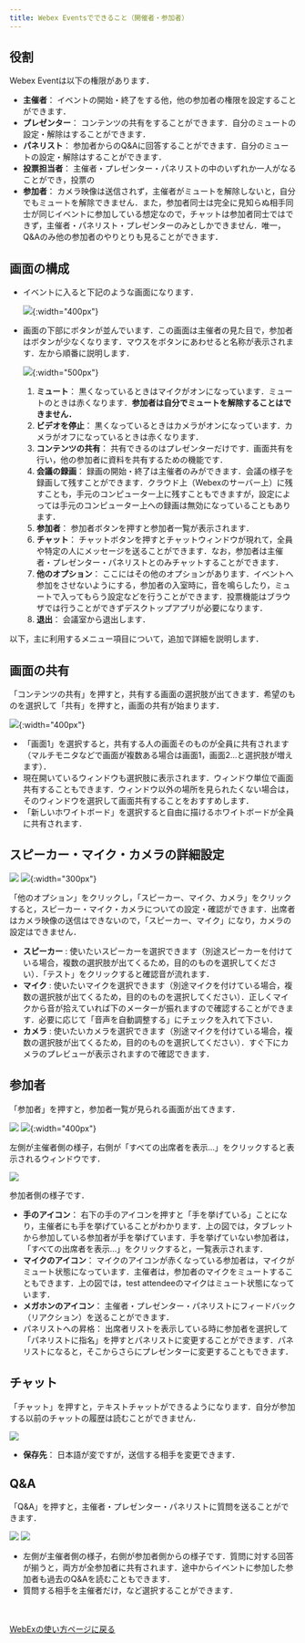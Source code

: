 ```yaml
---
title: Webex Eventsでできること（開催者・参加者）
---
```


## 役割

Webex Eventは以下の権限があります．
* **主催者**： イベントの開始・終了をする他，他の参加者の権限を設定することができます．
* **プレゼンター**： コンテンツの共有をすることができます．自分のミュートの設定・解除はすることができます．
* **パネリスト**： 参加者からのQ&Aに回答することができます．自分のミュートの設定・解除はすることができます．
* **投票担当者**： 主催者・プレゼンター・パネリストの中のいずれか一人がなることができ，投票の
* **参加者**： カメラ映像は送信されず，主催者がミュートを解除しないと，自分でもミュートを解除できません．また，参加者同士は完全に見知らぬ相手同士が同じイベントに参加している想定なので，チャットは参加者同士ではできず，主催者・パネリスト・プレゼンターのみとしかできません．唯一，Q&Aのみ他の参加者のやりとりも見ることができます．

## 画面の構成

* イベントに入ると下記のような画面になります．

	![](img/webex_events_entryview.png){:width="400px"}

* 画面の下部にボタンが並んでいます．この画面は主催者の見た目で，参加者はボタンが少なくなります．マウスをボタンにあわせると名称が表示されます．左から順番に説明します．

	![](img/webex_meeting_entryview_numbering.png){:width="500px"}
	1. **ミュート**： 黒くなっているときはマイクがオンになっています．ミュートのときは赤くなります．**参加者は自分でミュートを解除することはできません．**
	1. **ビデオを停止**： 黒くなっているときはカメラがオンになっています．カメラがオフになっているときは赤くなります．
	1. **コンテンツの共有**： 共有できるのはプレゼンターだけです．画面共有を行い，他の参加者に資料を共有するための機能です．
	1. **会議の録画**： 録画の開始・終了は主催者のみができます．会議の様子を録画して残すことができます．クラウド上（Webexのサーバー上）に残すことも，手元のコンピューター上に残すこともできますが，設定によっては手元のコンピューター上への録画は無効になっていることもあります．
	1. **参加者**： 参加者ボタンを押すと参加者一覧が表示されます．
	1. **チャット**： チャットボタンを押すとチャットウィンドウが現れて，全員や特定の人にメッセージを送ることができます．なお，参加者は主催者・プレゼンター・パネリストとのみチャットすることができます．
	1. **他のオプション**： ここにはその他のオプションがあります．イベントへ参加をさせないようにする，参加者の入室時に，音を鳴らしたり，ミュートで入ってもらう設定などを行うことができます．投票機能はブラウザでは行うことができずデスクトップアプリが必要になります．
	1. **退出**： 会議室から退出します．

以下，主に利用するメニュー項目について，追加で詳細を説明します．

## 画面の共有
	
「コンテンツの共有」を押すと，共有する画面の選択肢が出てきます．希望のものを選択して「共有」を押すと，画面の共有が始まります．

![](img/webex_share.png){:width="400px"}
	
* 「画面1」を選択すると，共有する人の画面そのものが全員に共有されます（マルチモニタなどで画面が複数ある場合は画面1，画面2…と選択肢が増えます）．
* 現在開いているウィンドウも選択肢に表示されます．ウィンドウ単位で画面共有することもできます．ウィンドウ以外の場所を見られたくない場合は，そのウィンドウを選択して画面共有することをおすすめします．
* 「新しいホワイトボード」を選択すると自由に描けるホワイトボードが全員に共有されます．

## スピーカー・マイク・カメラの詳細設定

![](img/webex_more_sound.png)
![](img/webex_config_sound.png){:width="300px"}


「他のオプション」をクリックし，「スピーカー、マイク、カメラ」をクリックすると，スピーカー・マイク・カメラについての設定・確認ができます．出席者はカメラ映像の送信はできないので，「スピーカー、マイク」になり，カメラの設定はできません．
* **スピーカー** : 使いたいスピーカーを選択できます（別途スピーカーを付けている場合，複数の選択肢が出てくるため，目的のものを選択してください）．「テスト」をクリックすると確認音が流れます．
* **マイク** : 使いたいマイクを選択できます（別途マイクを付けている場合，複数の選択肢が出てくるため，目的のものを選択してください）．正しくマイクから音が拾えていれば下のメーターが振れますので確認することができます．必要に応じて「音声を自動調整する」にチェックを入れて下さい．
* **カメラ** : 使いたいカメラを選択できます（別途マイクを付けている場合，複数の選択肢が出てくるため，目的のものを選択してください）．すぐ下にカメラのプレビューが表示されますので確認できます．

## 参加者

「参加者」を押すと，参加者一覧が見られる画面が出てきます．

![](img/webex_participants_event_host.png)
![](img/webex_participants_event_list.png){:width="400px"}

左側が主催者側の様子，右側が「すべての出席者を表示…」をクリックすると表示されるウィンドウです．

![](img/webex_participants_event_participant.png)

参加者側の様子です．

* **手のアイコン**： 右下の手のアイコンを押すと「手を挙げている」ことになり，主催者にも手を挙げていることがわかります．上の図では，タブレットから参加している参加者が手を挙げています．手を挙げていない参加者は，「すべての出席者を表示…」をクリックすると，一覧表示されます．
* **マイクのアイコン**： マイクのアイコンが赤くなっている参加者は，マイクがミュート状態になっています．主催者は，参加者のマイクをミュートすることもできます．上の図では，test attendeeのマイクはミュート状態になっています．
* **メガホンのアイコン**： 主催者・プレゼンター・パネリストにフィードバック（リアクション）を送ることができます．
* パネリストへの昇格： 出席者リストを表示している時に参加者を選択して「パネリストに指名」を押すとパネリストに変更することができます．パネリストになると，そこからさらにプレゼンターに変更することもできます．

## チャット
	
「チャット」を押すと，テキストチャットができるようになります．自分が参加する以前のチャットの履歴は読むことができません．

![](img/webex_chat.png)
	
* **保存先**： 日本語が変ですが，送信する相手を変更できます．

## Q&A
	
「Q&A」を押すと，主催者・プレゼンター・パネリストに質問を送ることができます．

![](img/webex_events_qa_host.png)
![](img/webex_events_qa_participant.png)

* 左側が主催者側の様子，右側が参加者側からの様子です．質問に対する回答が揃うと，両方が全参加者に共有されます．途中からイベントに参加した参加者も過去のQ&Aを読むこともできます．
* 質問する相手を主催者だけ，など選択することができます．

<br>
<br>
<a href="index" target="_blank">WebExの使い方ページに戻る</a>
